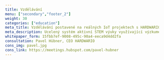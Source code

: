 ```yaml
---
title: Vzdělávání
menu: ["secondary","footer_2"]
weight: 30
categories: ["education"]
meta_title: Vzdělávání postavené na reálných IoT projektech s HARDWARIO TOWER
meta_description: Ucelený systém aktivní STEM výuky využívající výzkumem ověřený pedagogický rámec, jehož atraktivita je založena na práci s reálnými projekty internetu věcí.
whitepaper_form: 15fbb7ef-9008-495c-90a4-eeca9d4dd2fa
consultation: Pavel Hübner, CEO HARDWARIO
cons_img: pavel.jpg
cons_link: https://meetings.hubspot.com/pavel-hubner
---
```

